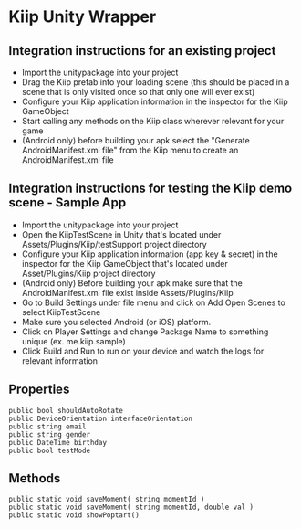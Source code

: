 # Kiip Unity Wrapper

## Integration instructions for an existing project

- Import the unitypackage into your project
- Drag the Kiip prefab into your loading scene (this should be placed in a scene that is only visited once so that only one will ever exist)
- Configure your Kiip application information in the inspector for the Kiip GameObject
- Start calling any methods on the Kiip class wherever relevant for your game
- (Android only) before building your apk select the "Generate AndroidManifest.xml file" from the Kiip menu to create an AndroidManifest.xml file

## Integration instructions for testing the Kiip demo scene - Sample App

- Import the unitypackage into your project
- Open the KiipTestScene in Unity that's located under Assets/Plugins/Kiip/testSupport project directory
- Configure your Kiip application information (app key & secret) in the inspector for the Kiip GameObject that's located under Asset/Plugins/Kiip project directory
- (Android only) Before building your apk make sure that the AndroidManifest.xml file exist inside Assets/Plugins/Kiip
- Go to Build Settings under file menu and click on Add Open Scenes to select KiipTestScene
- Make sure you selected Android (or iOS) platform.
- Click on Player Settings and change Package Name to something unique (ex. me.kiip.sample)
- Click Build and Run to run on your device and watch the logs for relevant information


## Properties

    public bool shouldAutoRotate
    public DeviceOrientation interfaceOrientation
    public string email
    public string gender
    public DateTime birthday
    public bool testMode

## Methods

    public static void saveMoment( string momentId )
    public static void saveMoment( string momentId, double val )
    public static void showPoptart()
